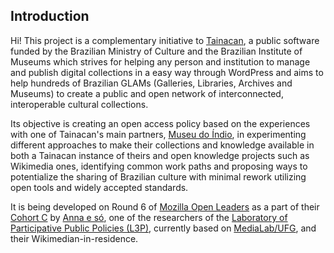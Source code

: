 ## Introduction

Hi! This project is a complementary initiative to [Tainacan](https://tainacan.org), a public software funded by the Brazilian Ministry of Culture and the Brazilian Institute of Museums which strives for helping any person and institution to manage and publish digital collections in a easy way through WordPress and aims to help hundreds of Brazilian GLAMs (Galleries, Libraries, Archives and Museums) to create a public and open network of interconnected, interoperable cultural collections.

Its objective is creating an open access policy based on the experiences with one of Tainacan's main partners, [Museu do Índio](http://www.museudoindio.gov.br/), in experimenting different approaches to make their collections and knowledge available in both a Tainacan instance of theirs and open knowledge projects such as Wikimedia ones, identifying common work paths and proposing ways to potentialize the sharing of Brazilian culture with minimal rework utilizing open tools and widely accepted standards.

It is being developed on Round 6 of [Mozilla Open Leaders](https://foundation.mozilla.org/en/opportunity/mozilla-open-leaders/) as a part of their [Cohort C](https://foundation.mozilla.org/en/opportunity/mozilla-open-leaders/round-6/projects/projects---cohort-c/) by [Anna e só](https://github.com/contraexemplo), one of the researchers of the [Laboratory of Participative Public Policies (L3P)](https://www.medialab.ufg.br/n/89336-laboratorio-de-politicas-publicas-participativas), currently based on [MediaLab/UFG](https://www.medialab.ufg.br/), and their Wikimedian-in-residence.

